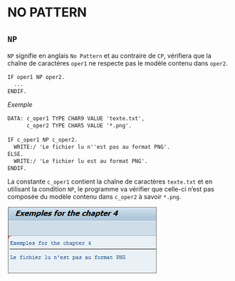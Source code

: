 # **NO PATTERN**

## `NP`

`NP` signifie en anglais `No Pattern` et au contraire de `CP`, vérifiera que la chaîne de caractères `oper1` ne respecte pas le modèle contenu dans `oper2`.

```JS
IF oper1 NP oper2.
  ...
ENDIF.
```

_Exemple_

```JS
DATA: c_oper1 TYPE CHAR9 VALUE 'texte.txt',
      c_oper2 TYPE CHAR5 VALUE '*.png'.

IF c_oper1 NP c_oper2.
  WRITE:/ 'Le fichier lu n''est pas au format PNG'.
ELSE.
  WRITE:/ 'Le fichier lu est au format PNG'.
ENDIF.
```

La constante `c_oper1` contient la chaîne de caractères `texte.txt` et en utilisant la condition `NP`, le programme va vérifier que celle-ci n’est pas composée du modèle contenu dans `c_oper2` à savoir `*.png`.

![](../ressources/05_11_01.png)
